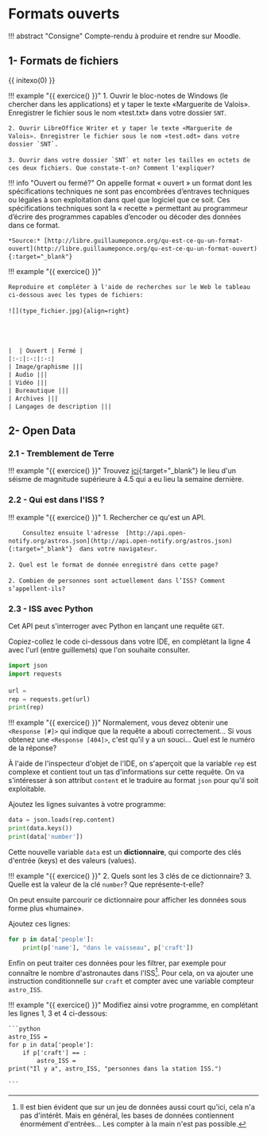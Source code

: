 # Formats ouverts

!!! abstract "Consigne"
    Compte-rendu à produire et rendre sur Moodle.

## 1- Formats de fichiers

{{ initexo(0) }}

!!! example "{{ exercice() }}"
    1. Ouvrir le bloc-notes de Windows (le chercher dans les applications) et y taper le texte «Marguerite de Valois». Enregistrer le fichier sous le nom «test.txt» dans votre dossier `SNT`.

    2. Ouvrir LibreOffice Writer et y taper le texte «Marguerite de Valois». Enregistrer le fichier sous le nom «test.odt» dans votre dossier `SNT`.

    3. Ouvrir dans votre dossier `SNT` et noter les tailles en octets de ces deux fichiers. Que constate-t-on? Comment l'expliquer?


!!! info "Ouvert ou fermé?"
    On appelle format « ouvert » un format dont les spécifications techniques ne sont pas encombrées d’entraves techniques ou légales à son exploitation dans quel que logiciel que ce soit. Ces spécifications techniques sont la « recette » permettant au programmeur d’écrire des programmes capables d’encoder ou décoder des données dans ce format.

    *Source:* [http://libre.guillaumeponce.org/qu-est-ce-qu-un-format-ouvert](http://libre.guillaumeponce.org/qu-est-ce-qu-un-format-ouvert){:target="_blank"}

!!! example "{{ exercice() }}"

    Reproduire et compléter à l'aide de recherches sur le Web le tableau ci-dessous avec les types de fichiers:

    ![](type_fichier.jpg){align=right} 




    |  | Ouvert | Fermé |
    |:-:|:-:|:-:|
    | Image/graphisme |||
    | Audio |||
    | Vidéo |||
    | Bureautique |||
    | Archives |||
    | Langages de description |||




## 2- Open Data

### 2.1 - Tremblement de Terre

!!! example "{{ exercice() }}"
    Trouvez [ici](https://earthquake.usgs.gov/earthquakes/feed/v1.0/csv.php){:target="_blank"}  le lieu d'un séisme de magnitude supérieure à 4.5 qui a eu lieu la semaine dernière.



### 2.2 - Qui est dans l'ISS ?

!!! example "{{ exercice() }}"
    1. Rechercher ce qu'est un API.

        Consultez ensuite l'adresse  [http://api.open-notify.org/astros.json](http://api.open-notify.org/astros.json){:target="_blank"}  dans votre navigateur.

    2. Quel est le format de donnée enregistré dans cette page?

    2. Combien de personnes sont actuellement dans l’ISS? Comment s’appellent-ils?

### 2.3 - ISS avec Python

Cet API peut s'interroger avec Python en lançant une requête `GET`.

Copiez-collez le code ci-dessous dans votre IDE, en complétant la ligne 4 avec l'url (entre guillemets) que l'on souhaite consulter.

```python
import json
import requests

url = 
rep = requests.get(url)
print(rep)
```

!!! example "{{ exercice() }}"
    Normalement, vous devez obtenir une `<Response [#]>` qui indique que la requête a abouti correctement... Si vous obtenez une `<Response [404]>`, c'est qu'il y a un souci... Quel est le numéro de la réponse?

À l'aide de l'inspecteur d'objet de l'IDE, on s'aperçoit que la variable `rep` est complexe et contient tout un tas d'informations sur cette requête. On va s'intéresser à son attribut `content` et le traduire au format `json` pour qu'il soit exploitable.

Ajoutez les lignes suivantes à votre programme:

```python
data = json.loads(rep.content)
print(data.keys())
print(data['number'])
```

Cette nouvelle variable `data` est un **dictionnaire**, qui comporte des clés d'entrée (keys) et des valeurs (values).

!!! example "{{ exercice() }}"
    2. Quels sont les 3 clés de ce dictionnaire?
    3. Quelle est la valeur de la clé `number`? Que représente-t-elle?

On peut ensuite parcourir ce dictionnaire pour afficher les données sous forme plus «humaine».

Ajoutez ces lignes:

```python
for p in data['people']:
    print(p['name'], "dans le vaisseau", p['craft'])
```

Enfin on peut traiter ces données pour les filtrer, par exemple pour connaître le nombre d'astronautes dans l'ISS[^1]. Pour cela, on va ajouter une instruction conditionnelle sur `craft` et compter avec une variable compteur `astro_ISS`.

[^1]: Il est bien évident que sur un jeu de données aussi court qu'ici, cela n'a pas d'intérêt. Mais en général, les bases de données contiennent énormément d'entrées... Les compter à la main n'est pas possible.

!!! example "{{ exercice() }}"
    Modifiez ainsi votre programme, en complétant les lignes 1, 3 et 4 ci-dessous: 

    ```python
    astro_ISS = 
    for p in data['people']:
        if p['craft'] == :
            astro_ISS = 
    print("Il y a", astro_ISS, "personnes dans la station ISS.")

    ```

